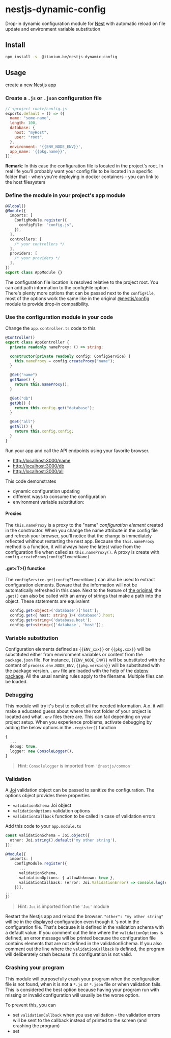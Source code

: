 # nestjs-dynamic-config

Drop-in dynamic configuration module for [Nest](https://github.com/nestjs/nest) with automatic reload on file update and environment variable substitution

## Install

```bash
npm install -s  @itanium.be/nestjs-dynamic-config
```

## Usage

create a [new Nestjs app](https://docs.nestjs.com/first-steps)

### Create a `.js` or `.json` configuration file

```js
// <project root>/config.js
exports.default = () => ({
  name: "some-name",
  length: 100,
  database: {
    host: "myHost",
    user: "root",
  },
  environment: '{{ENV_NODE_ENV}}',
  app_name: '{{pkg.name}}',
});
```

**Remark**: In this case the configuration file is located in the project's root.  In real life you'll probably want your config file to be located in a specific folder that - when you're deploying in docker containers - you can link to the host filesystem

### Define the module in your project's app module

```ts
@Global()
@Module({
  imports: [
    ConfigModule.register({
      configFile: "config.js",
    }),
  ],
  controllers: [
    /* your controllers */
  ],
  providers: [
    /* your providers */
  ],
})
export class AppModule {}
```
The configuration file location is resolved relative to the project root.  You can add path information to the configFile option.  
There's plenty more options that can be passed next to the `configFile`, most of the options work the same like in the original [@nestjs/config](https://docs.nestjs.com/techniques/configuration) module to provide drop-in compatibility.

### Use the configuration module in your code
Change the `app.controller.ts` code to this

```ts
@Controller()
export class AppController {
  private readonly nameProxy: () => string;

  constructor(private readonly config: ConfigService) {
    this.nameProxy = config.createProxy("name");
  }

  @Get("name")
  getName() {
    return this.nameProxy();
  }

  @Get("db")
  getDb() {
    return this.config.get("database");
  }

  @Get("all")
  getAll() {
    return this.config.config;
  }
}
```

Run your app and call the API endpoints using your favorite browser.

- <http://localhost:3000/name>
- <http://localhost:3000/db>
- <http://localhost:3000/all>

This code demonstrates

- dynamic configuration updating
- different ways to consume the configuration
- environment variable substitution:

#### Proxies

The `this.nameProxy` is a proxy to the "name" *configuration element* created in the constructor.  When you change the name attribute in the config file and refresh your browser, you'll notice that the change is immediately reflected whithout restarting the nest app.  Because the `this.nameProxy` method is a function, it will always have the latest value from the configuration file when called as `this.nameProxy()`.
A proxy is create with `config.createProxy(configElementName)`

#### .get&lt;T&gt;() function

The `configService.get(configElementName)` can also be used to extract configuration elements.  Beware that the information will not be automatically refreshed in this case.  Next to the feature of [the original](https://docs.nestjs.com/techniques/configuration#using-the-configservice), the `.get()` can also be called with an array of strings that make a path into the object.  These statements are equivalent
```ts
  config.get<object>('database')['host'];
  config.get<{ host: string }>('database').host;
  config.get<string>('database.host');
  config.get<string>(['database', 'host']);
```

### Variable substitution

Configuration elements defined as `{{ENV_xxx}}` or `{{pkg.xxx}}` will be substituted either from environment variables or content from the `package.json` file.
For instance, `{{ENV_NODE_ENV}}` will be substituted with the content of `process.env.NODE_ENV`, `{{pkg.version}}` will be substituted with the package version.
`.env` file are loaded with the help of the [dotenv package](https://www.npmjs.com/package/dotenv).  All the usual naming rules apply to the filename.  Multiple files can be loaded.

### Debugging
This module will try it's best to collect all the needed information.  A.o. it will make a educated guess about where the root folder of your project is located and what `.env` files there are.  This can fail depending on your project setup.  When you experience problems, activate debugging by adding the below options in the `.register()` function

```ts
{
  ...
  debug: true,
  logger: new ConsoleLogger(),
}
```
> Hint: `Consolelogger` is imported from `'@nestjs/common'`

### Validation
A [Joi](https://joi.dev/api) validation object can be passed to sanitize the configuration.  The options object provides there properties

- `validationSchema` Joi object
- `validationOptions` validation options
- `validationCallback` function to be called in case of validation errors

Add this code to your `app.module.ts`

```ts
const validationSchema = Joi.object({
  other: Joi.string().default('my other string'),
});

@Module({
  imports: [
    ConfigModule.register({
      ...
      validationSchema,
      validationOptions: { allowUnknown: true },
      validationCallback: (error: Joi.ValidationError) => console.log(error),
    })],
...
})
```

> Hint: `Joi` is imported from the `'Joi'` module

Restart the Nestjs app and reload the browser.  `"other": "my other string"` will be in the displayed configuration even though it 's not in the configuration file.  That's because it is defined in the validation schema with a default value.
If you comment out the line where the `validationOptions` is defined, an error message will be printed because the configuration file contains elements that are not defined in the validationSchema.
If you also comment out the line where the `validationCallback` is defined, the program will deliberately crash because it's configuration is not valid.

### Crashing your program
This module will purposefully crash your program when the configuration file is not found, when it is not a `*.js` or `*.json` file or when validation fails.  This is considered the best option because having your program run with missing or invalid configuration will usually be the worse option.

To prevent this, you can

- set `validationCallback` when you use validation - the validation errors will be sent to the callback instead of printed to the screen (and crashing the program)
- set
